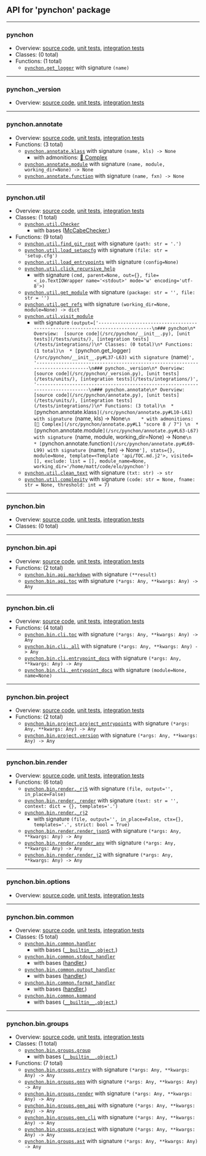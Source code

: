 ## API for 'pynchon' package

---------------------------------------------------------------------------------------------------------------------------------------------------------------
### pynchon
* Overview:  [source code](/src/pynchon/__init__.py), [unit tests](/tests/units/), [integration tests](/tests/integrations/)
* Classes: (0 total)
* Functions: (1 total)
  * [`pynchon.get_logger`](/src/pynchon/__init__.py#L37-L63) with signature `(name)`
-------------------------------------------------------------------------------
### pynchon._version
* Overview:  [source code](/src/pynchon/_version.py), [unit tests](/tests/units/), [integration tests](/tests/integrations/)
-------------------------------------------------------------------------------
### pynchon.annotate
* Overview:  [source code](/src/pynchon/annotate.py), [unit tests](/tests/units/), [integration tests](/tests/integrations/)
* Functions: (3 total)
  * [`pynchon.annotate.klass`](/src/pynchon/annotate.py#L10-L61) with signature `(name, kls) -> None`
    * with admonitions:  [🐉 Complex](/src/pynchon/annotate.py#L1 "score 8 / 7") 
  * [`pynchon.annotate.module`](/src/pynchon/annotate.py#L63-L67) with signature `(name, module, working_dir=None) -> None`
  * [`pynchon.annotate.function`](/src/pynchon/annotate.py#L69-L99) with signature `(name, fxn) -> None`
-------------------------------------------------------------------------------
### pynchon.util
* Overview:  [source code](/src/pynchon/util.py), [unit tests](/tests/units/), [integration tests](/tests/integrations/)
* Classes: (1 total)
  * [`pynchon.util.Checker`](/src/pynchon/util.py#L150-L162)
    * with bases ([McCabeChecker](#mccabe),)
* Functions: (9 total)
  * [`pynchon.util.find_git_root`](/src/pynchon/util.py#L18-L24) with signature `(path: str = '.')`
  * [`pynchon.util.load_setupcfg`](/src/pynchon/util.py#L26-L35) with signature `(file: str = 'setup.cfg')`
  * [`pynchon.util.load_entrypoints`](/src/pynchon/util.py#L37-L53) with signature `(config=None)`
  * [`pynchon.util.click_recursive_help`](/src/pynchon/util.py#L55-L78)
    * with signature `(cmd, parent=None, out={}, file=<_io.TextIOWrapper name='<stdout>' mode='w' encoding='utf-8'>)`
  * [`pynchon.util.get_module`](/src/pynchon/util.py#L80-L98) with signature `(package: str = '', file: str = '')`
  * [`pynchon.util.get_refs`](/src/pynchon/util.py#L100-L113) with signature `(working_dir=None, module=None) -> dict`
  * [`pynchon.util.visit_module`](/src/pynchon/util.py#L115-L142)
    * with signature `(output=['-------------------------------------------------------------------------------\n### pynchon\n* Overview:  [source code](/src/pynchon/__init__.py), [unit tests](/tests/units/), [integration tests](/tests/integrations/)\n* Classes: (0 total)\n* Functions: (1 total)\n  * [`pynchon.get_logger`](/src/pynchon/__init__.py#L37-L63) with signature `(name)`', '-------------------------------------------------------------------------------\n### pynchon._version\n* Overview:  [source code](/src/pynchon/_version.py), [unit tests](/tests/units/), [integration tests](/tests/integrations/)', '-------------------------------------------------------------------------------\n### pynchon.annotate\n* Overview:  [source code](/src/pynchon/annotate.py), [unit tests](/tests/units/), [integration tests](/tests/integrations/)\n* Functions: (3 total)\n  * [`pynchon.annotate.klass`](/src/pynchon/annotate.py#L10-L61) with signature `(name, kls) -> None`\n    * with admonitions:  [🐉 Complex](/src/pynchon/annotate.py#L1 "score 8 / 7") \n  * [`pynchon.annotate.module`](/src/pynchon/annotate.py#L63-L67) with signature `(name, module, working_dir=None) -> None`\n  * [`pynchon.annotate.function`](/src/pynchon/annotate.py#L69-L99) with signature `(name, fxn) -> None`'], stats={}, module=None, template=<Template 'api/TOC.md.j2'>, visited=[], exclude: list = [], module_name=None, working_dir='/home/matt/code/elo/pynchon')`
  * [`pynchon.util.clean_text`](/src/pynchon/util.py#L145-L148) with signature `(txt: str) -> str`
  * [`pynchon.util.complexity`](/src/pynchon/util.py#L164-L186) with signature `(code: str = None, fname: str = None, threshold: int = 7)`
-------------------------------------------------------------------------------
### pynchon.bin
* Overview:  [source code](/src/pynchon/bin/__init__.py), [unit tests](/tests/units/), [integration tests](/tests/integrations/)
* Classes: (0 total)
-------------------------------------------------------------------------------
### pynchon.bin.api
* Overview:  [source code](/src/pynchon/bin/api.py), [unit tests](/tests/units/), [integration tests](/tests/integrations/)
* Functions: (2 total)
  * [`pynchon.bin.api.markdown`](/src/pynchon/bin/api.py#L10-L11) with signature `(**result)`
  * [`pynchon.bin.api.toc`](/src/pynchon/bin/api.py#L13-L35) with signature `(*args: Any, **kwargs: Any) -> Any`
-------------------------------------------------------------------------------
### pynchon.bin.cli
* Overview:  [source code](/src/pynchon/bin/cli.py), [unit tests](/tests/units/), [integration tests](/tests/integrations/)
* Functions: (4 total)
  * [`pynchon.bin.cli.toc`](/src/pynchon/bin/cli.py#L12-L26) with signature `(*args: Any, **kwargs: Any) -> Any`
  * [`pynchon.bin.cli._all`](/src/pynchon/bin/cli.py#L28-L62) with signature `(*args: Any, **kwargs: Any) -> Any`
  * [`pynchon.bin.cli.entrypoint_docs`](/src/pynchon/bin/cli.py#L64-L80) with signature `(*args: Any, **kwargs: Any) -> Any`
  * [`pynchon.bin.cli._entrypoint_docs`](/src/pynchon/bin/cli.py#L82-L103) with signature `(module=None, name=None)`
-------------------------------------------------------------------------------
### pynchon.bin.project
* Overview:  [source code](/src/pynchon/bin/project.py), [unit tests](/tests/units/), [integration tests](/tests/integrations/)
* Functions: (2 total)
  * [`pynchon.bin.project.project_entrypoints`](/src/pynchon/bin/project.py#L9-L19) with signature `(*args: Any, **kwargs: Any) -> Any`
  * [`pynchon.bin.project.version`](/src/pynchon/bin/project.py#L22-L36) with signature `(*args: Any, **kwargs: Any) -> Any`
-------------------------------------------------------------------------------
### pynchon.bin.render
* Overview:  [source code](/src/pynchon/bin/render.py), [unit tests](/tests/units/), [integration tests](/tests/integrations/)
* Functions: (6 total)
  * [`pynchon.bin.render._rj5`](/src/pynchon/bin/render.py#L18-L31) with signature `(file, output='', in_place=False)`
  * [`pynchon.bin.render._render`](/src/pynchon/bin/render.py#L33-L57) with signature `(text: str = '', context: dict = {}, templates='.')`
  * [`pynchon.bin.render._rj2`](/src/pynchon/bin/render.py#L59-L89)
    * with signature `(file, output='', in_place=False, ctx={}, templates='.', strict: bool = True)`
  * [`pynchon.bin.render.render_json5`](/src/pynchon/bin/render.py#L91-L115) with signature `(*args: Any, **kwargs: Any) -> Any`
  * [`pynchon.bin.render.render_any`](/src/pynchon/bin/render.py#L117-L132) with signature `(*args: Any, **kwargs: Any) -> Any`
  * [`pynchon.bin.render.render_j2`](/src/pynchon/bin/render.py#L134-L183) with signature `(*args: Any, **kwargs: Any) -> Any`
-------------------------------------------------------------------------------
### pynchon.bin.options
* Overview:  [source code](/src/pynchon/bin/options.py), [unit tests](/tests/units/), [integration tests](/tests/integrations/)
-------------------------------------------------------------------------------
### pynchon.bin.common
* Overview:  [source code](/src/pynchon/bin/common.py), [unit tests](/tests/units/), [integration tests](/tests/integrations/)
* Classes: (5 total)
  * [`pynchon.bin.common.handler`](/src/pynchon/bin/common.py#L14-L29)
    * with bases ([`__builtin__.object`](https://docs.python.org/3/library/functions.html#func-object),)
  * [`pynchon.bin.common.stdout_handler`](/src/pynchon/bin/common.py#L31-L41)
    * with bases ([handler](#pynchonbincommon),)
  * [`pynchon.bin.common.output_handler`](/src/pynchon/bin/common.py#L43-L59)
    * with bases ([handler](#pynchonbincommon),)
  * [`pynchon.bin.common.format_handler`](/src/pynchon/bin/common.py#L61-L87)
    * with bases ([handler](#pynchonbincommon),)
  * [`pynchon.bin.common.kommand`](/src/pynchon/bin/common.py#L89-L145)
    * with bases ([`__builtin__.object`](https://docs.python.org/3/library/functions.html#func-object),)
-------------------------------------------------------------------------------
### pynchon.bin.groups
* Overview:  [source code](/src/pynchon/bin/groups.py), [unit tests](/tests/units/), [integration tests](/tests/integrations/)
* Classes: (1 total)
  * [`pynchon.bin.groups.group`](/src/pynchon/bin/groups.py#L5-L19)
    * with bases ([`__builtin__.object`](https://docs.python.org/3/library/functions.html#func-object),)
* Functions: (7 total)
  * [`pynchon.bin.groups.entry`](/src/pynchon/bin/groups.py#L21-L24) with signature `(*args: Any, **kwargs: Any) -> Any`
  * [`pynchon.bin.groups.gen`](/src/pynchon/bin/groups.py#L29-L31) with signature `(*args: Any, **kwargs: Any) -> Any`
  * [`pynchon.bin.groups.render`](/src/pynchon/bin/groups.py#L33-L35) with signature `(*args: Any, **kwargs: Any) -> Any`
  * [`pynchon.bin.groups.gen_api`](/src/pynchon/bin/groups.py#L37-L41) with signature `(*args: Any, **kwargs: Any) -> Any`
  * [`pynchon.bin.groups.gen_cli`](/src/pynchon/bin/groups.py#L43-L45) with signature `(*args: Any, **kwargs: Any) -> Any`
  * [`pynchon.bin.groups.project`](/src/pynchon/bin/groups.py#L47-L49) with signature `(*args: Any, **kwargs: Any) -> Any`
  * [`pynchon.bin.groups.ast`](/src/pynchon/bin/groups.py#L51-L53) with signature `(*args: Any, **kwargs: Any) -> Any`